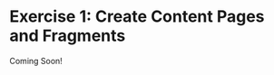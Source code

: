 # Exercise 1: Create Content Pages and Fragments

Coming Soon!

<!--
[$LIFERAY_LEARN_YOUTUBE_URL$]=https://www.youtube.com/embed/Ks8wbbdXmz4

## Exercise Goals 

- Create the Mondego Community Site 
- Add a Content Page to the Mondego Community Site 
- Edit the Content Page using the Site Content Creator Role 

## Create the Mondego Community Site 
1. **Sign In** as your Mondego Administrator. 
	- If you followed the steps in the Add Users and Manage Permissions module, this will be Elliot Quinn. If not, the default admin, Test Test, works as well. 
2. **Open** the _Global Menu_. 
3. **Go to** `Control Panel` &rarr; `Sites` &rarr; `Sites`. 
4. **Click** _Add_. 
5. **Choose** the _Blank_ Site Template. 
6. **Type** `Mondego Community` as the _Name_. 
7. **Click** _Save_. 

## Add a Content Page to the Mondego Community Site 
1. **Open** the _Site Menu_. 
2. **Go to** `Site Builder` &rarr; `Pages`. 
3. **Click** the _Add_ button. 
4. **Choose** _Public Page_. 
5. **Click** _Blank_. 
6. **Type** `Welcome` as the _Name_. 
7. **Click** _Add_. 

## Add Fragments and Widgets to the Content Page 
1. **Click** the _Fragments and Widgets_ icon (+) in the sidebar. 
2. **Go to** _Basic Components_ on the _Fragments_ tab. 
3. **Drag and Drop** a _Slider_ Fragment onto the page. 
4. **Go to** _Featured Content_ on the _Fragments_ tab. 
5. **Drag and Drop** a _Highlights_ Fragment onto the page. 
6. **Go to** the _Widgets_ tab. 
7. **Drag and Drop** an _Asset Publisher_ Widget onto the page. 

## Configure the Slider Fragment 
1. **Click** the _Slider_ Fragment. 
2. **Go to** the _General_ tab of the _Browser_. 
3. **Type** `2` for the _Number of Slides_. 
4. **Click** `01-01-image` under _Page Elements_. 
5. **Click** _Select Image_ under the _Image Source_ tab. 
6. **Click** _Select File_. 
7. **Select** `mondego-slider-1.jpg` from your exercise file folder. 
8. **Click** _Open_. 
9. **Click** _Add_. 
	- You should see the Mondego Group banner. 
10. **Click** `02-01-image`. 
11. **Click** _Select Image_ under the _Image Source_ tab. 
12. **Click** _Select File_. 
13. **Select** `mondego-slider-2.jpg` from your exercise file folder. 
14. **Click** _Open_. 
15. **Click** _Add_. 

## Configure the Highlights Fragment 
1. **Click** the _Container_ Fragment below the _Slider_ in the _Browser_. 
2. **Click** the _Plus_ (+) sign beside _Container_ to expand all the sub-sections if it is not already expanded. 
3. **Click** the _Grid_ fragment. 
4. **Click** the _Styles_ tab. 
	- Take note of the current Layout. It should read 3 Modules per Row. 
5. **Click** the _Tablet_ icon in the _Device Display_ at the top center of the page. 
	- Notice how the Layout changes to 1 Module per Row. 
6. **Click** _1 Module per Row_ under _Layout_. 
7. **Choose** _3 Modules per Row_. 
8. **Click** _Landscape Phone_ in the _Device Display_. 
	- The Layout should be set to 1 Module per Row. 
9. **Click** _Portrait Phone_ in _Device Display_. 
	- The Layout should be set to 1 Module per Row. 

## Hide the Slider Fragment in Landscape and Portrait Phone View 
1. **Click** the _Slider_ Fragment. 
2. **Check** the _Hide Fragment_ checkbox in the _Styles_ tab. 
	- The slider should disappear in this view, moving the next Fragment to the top of the page. 
3. **Click** _Landscape Phone_ in the _Device Display_. 
4. **Check** the _Hide Fragment_ checkbox in the _Styles_ tab. 
5. **Click** _Tablet_ in the _Device Display_ to view the slider in that view. 
6. **Click** _Desktop_ in the _Device Display_ to return to the Default view. 

## Configure the Asset Publisher Widget 
1. **Click** the _Asset Publisher_ Widget to select. 
2. **Click** the _Options_ icon (three dots) in the top right corner of the widget. 
3. **Click** _Configuration_. 
4. **Go to** the _Source_ section under _Setup &rarr; Asset Selection_. 
5. **Click** _Any_ under _Asset Type_ to open the drop-down. 
6. **Choose** _Blogs Entry_. 
7. **Click** the _Display Settings_ tab. 
8. **Click** the _20_ under _Number of Items to Display_. 
9. **Type** `5`. 
10. **Click** _Save_. 
	- Since we have not yet added any Blog Entries, the Asset Publisher widget will read "There are no results." 
11. **Close** the pop-up. 

## Add a Comment to the Slider Fragment 
1. **Click** the _Comments_ icon in the sidebar. 
2. **Click** the _Slider_ Fragment. 
3. **Type** `@naomi.engel Please add a Header to the second slide.` in the comment box. 
4. **Click** _Comment_. 
5. **Click** the first image in the grid fragment. 
6. **Type** `@naomi.engel Add images and headers for these cards.` in the comment box. 
7. **Click** _Comment_. 
8. **Click** _Publish_. 

## Manage Mentions for the Mondego Platform 
1. **Open** the _Global Menu_. 
2. **Go to** `Control Panel` &rarr; `Configuration` &rarr; `Instance Settings`. 
3. **Click** _Community Tools_ under _Content and Data_. 
4. **Click** _Mentions_ in the menu at the side. 
	- By default, Mentions is enabled for all Users on all Sites. 
5. **Click** _Define Mentions Capability for Users_. 
	- You should see two options with checkboxes: Site Members Can Mention Each Other and Friends Can Mention Each Other. 
6. **Click** _All Users Can Mention Each Other_ to return to the default setting. 
7. **Click** _Save_. 

## Assign Naomi Engel the Site Content Creator Role 
1. **Open** the _Global Menu_. 
2. **Go to** `Control Panel` &rarr; `Users` &rarr; `Users and Organizations`. 
3. **Click** _Naomi Engel_. 
4. **Go to** _Memberships_ in the menu on the left. 
5. **Click** _Select_ next to _Sites_. 
6. **Choose** _Mondego Community_. 
7. **Click** _Save_. 
8. **Click** _Roles_ in the menu. 
9. **Click** _Select_ beside _Site Roles_. 
10. **Choose** _Mondego Community_. 
11. **Choose** _Site Content Creator_. 
12. **Click** _Save_. 

## Define the Site Content Creator Role Permissions 
1. **Open** the _Global Menu_. 
2. **Go to** `Control Panel` &rarr; `Users` &rarr; `Roles`. 
3. **Click** the _Site Roles_ tab. 
4. **Click** on the _Site Content Creator_ Role. 
5. **Click** the _Define Permissions_ tab. 
6. **Open** the _Site and Asset Library Administration_ drop-down. 
7. **Open** the _Site Builder_ drop-down. 
8. **Click** the _Pages_ option. 
9. **Check** _Access in Site and Asset Library Administration_ under _General Permissions_. 
10. **Check** _View_ under _General Permissions_. 
11. **Check** _View in Site and Asset Library Administration Menu_ under _Site_. 
12. **Check** _Update Page Content_ under _Page_. 
13. **Check** _View_ under _Page_. 
14. **Click** _Save_. 

## Sign In as Naomi Engel 
1. **Open** the _Personal Menu_. 
2. **Click** _Sign Out_. 
3. **Click** _Sign In_. 
4. **Sign In** as _Naomi Engel_. 
	- If you followed the steps in the Add Users and Manage Permissions module, you will use the email namoi.engel@mondego.com and the password _t3st_. If you have never signed in as Naomi Engel before, you will also need to complete the following steps. 
5. **Click** _I Agree_ to the _Terms of Use_. 
6. **Type** a _New Password_ and _Enter Again_. 
7. **Click** _Save_. 
8. **Choose** a _Password Reminder_ question. 
9. **Type** an answer to the _Password Reminder_. 
10. **Click** _Save_. 

## Edit the Content Page as Naomi Engel 
1. **Open** the _Personal Menu_. 
2. **Click** _Notifications_ to view your notifications. 
	- You should see a red notification bubble on the Personal Menu icon and two unread notifications in your Notifications List. 
3. **Open** the _Personal Menu_. 
4. **Click** _My Sites_. 
5. **Click** the _My Sites_ tab. 
6. **Choose** _Mondego Community_. 
7. **Click** the _Edit_ (pencil) icon at the top of the _Welcome_ page. 
8. **Open** the _Browser_ sidebar. 
9. **Click** the _Page Content_ tab. 
	- You will see a list of all editable content on the page, including documents and inline text. 
10. **Click** the _Edit_ (pencil) icon beside _Slide 2 Title_ to edit. 
11. **Type** `Mondego Makes a Difference` as the title. 
12. **Double-click** the textbox to open the formatting options menu. 
13. **Click** _Heading 2_. 
14. **Select** _Heading 1_. 
15. **Click** the _Color_ (paint bucket) icon. 
16. **Choose** _Primary_. 
17. **Double-click** the _Slide 2 Subtitle_ textbox to edit it. 
18. **Delete** the text. 

## Add Images to the Highlights Fragment 
1. **Click** the _Page Elements_ tab in the _Browser_. 
2. **Click** the '+' icon next to the Container. 
3. **Open** all drop-downs to find the first image-square element. 
4. **Click** the `image-square` under the first _Module_ of the _Grid_. 
5. **Click** _Select Image_ under _Image Source_. 
6. **Drag and Drop** `ask-an-expert.jpg` from the exercise file folder onto _Drag & Drop to Upload_. 
7. **Click** _Add_. 
8. **Double-click** the _Heading Example_ textbox to edit. 
9. **Type** `Ask an Expert`. 
10. **Double-click** the image placeholder in the second module. 
11. **Drag and Drop** `personal-finance.jpg` from the exercise file folder onto _Drag & Drop to Upload_. 
12. **Click** _Add_. 
13. **Double-click** the _Heading Example_ textbox to edit. 
14. **Type** `Manage Your Finances`. 
15. **Double-click** the image placeholder in the third module. 
16. **Drag and Drop** `investment-management.jpg` from the exercise file folder onto _Drag & Drop to Upload_. 
17. **Click** _Add_. 
18. **Double-click** the _Heading Example_ textbox to edit. 
19. **Type** `Invest with Confidence`. 
20. **Click** _Publish_. 

---

## Bonus Exercises 
1. Add two more Content Pages, called "Join the Community" and "FAQ." Add at least two Fragments of your choice to each page and adjust the settings for at least one fragment to Hide or Show on different devices. 
2. Grant the Site Content Creator Role to another User and edit the Fragments of the Welcome Page as that User. Add text to the three paragraph elements in the Highlights Fragment. 

---

## Next Up

* [Exercise 2b: Create User Groups](./exercises-create-user-groups.md)
-->